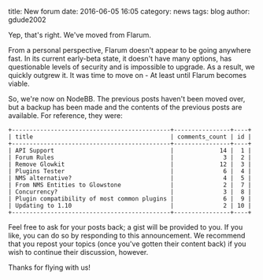 title: New forum
date: 2016-06-05 16:05
category: news
tags: blog
author: gdude2002

Yep, that's right. We've moved from Flarum.

From a personal perspective, Flarum doesn't appear to be going anywhere fast. In its current early-beta state, it doesn't have many options, has questionable levels of security and is impossible to upgrade. As a result, we quickly outgrew it. It was time to move on - At least until Flarum becomes viable.

So, we're now on NodeBB. The previous posts haven't been moved over, but a backup has been made and the contents of the previous posts are available. For reference, they were:

```
+---------------------------------------------+----------------+----+
| title                                       | comments_count | id |
+---------------------------------------------+----------------+----+
| API Support                                 |             14 |  1 |
| Forum Rules                                 |              3 |  2 |
| Remove Glowkit                              |             12 |  3 |
| Plugins Tester                              |              6 |  4 |
| NMS alternative?                            |              4 |  5 |
| From NMS Entities to Glowstone              |              2 |  7 |
| Concurrency?                                |              3 |  8 |
| Plugin compatibility of most common plugins |              6 |  9 |
| Updating to 1.10                            |              2 | 10 |
+---------------------------------------------+----------------+----+
```

Feel free to ask for your posts back; a gist will be provided to you. If you like, you can do so by responding to this announcement. We recommend that you repost your topics (once you've gotten their content back) if you wish to continue their discussion, however.

Thanks for flying with us!
